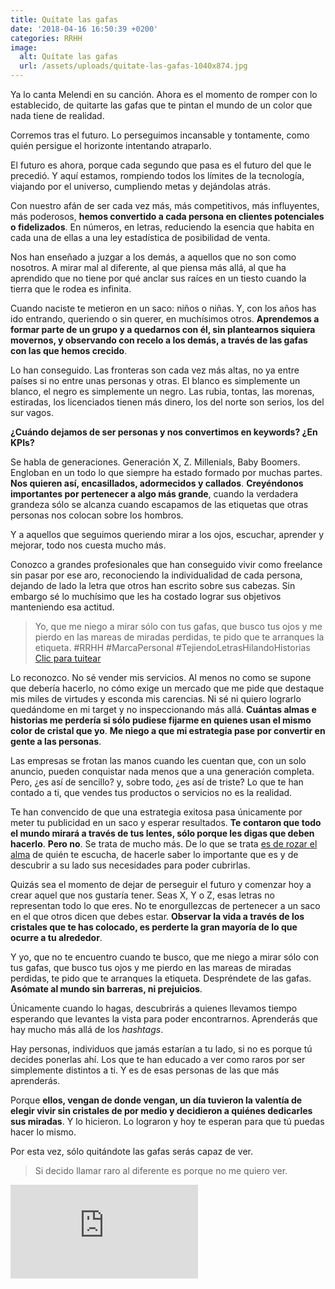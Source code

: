 ```yaml
---
title: Quítate las gafas
date: '2018-04-16 16:50:39 +0200'
categories: RRHH
image:
  alt: Quítate las gafas
  url: /assets/uploads/quitate-las-gafas-1040x874.jpg
---
```


Ya lo canta Melendi en su canción. Ahora es el momento de romper con lo establecido, de quitarte las gafas que te pintan el mundo de un color que nada tiene de realidad.

Corremos tras el futuro. Lo perseguimos incansable y tontamente, como quién persigue el horizonte intentando atraparlo.

El futuro es ahora, porque cada segundo que pasa es el futuro del que le precedió. Y aquí estamos, rompiendo todos los límites de la tecnología, viajando por el universo, cumpliendo metas y dejándolas atrás.

Con nuestro afán de ser cada vez más, más competitivos, más influyentes, más poderosos, **hemos convertido a cada persona en clientes potenciales o fidelizados**. En números, en letras, reduciendo la esencia que habita en cada una de ellas a una ley estadística de posibilidad de venta.

Nos han enseñado a juzgar a los demás, a aquellos que no son como nosotros. A mirar mal al diferente, al que piensa más allá, al que ha aprendido que no tiene por qué anclar sus raíces en un tiesto cuando la tierra que le rodea es infinita.

Cuando naciste te metieron en un saco: niños o niñas. Y, con los años has ido entrando, queriendo o sin querer, en muchísimos otros. **Aprendemos a formar parte de un grupo y a quedarnos con él, sin plantearnos siquiera movernos, y observando con recelo a los demás, a través de las gafas con las que hemos crecido**.

Lo han conseguido. Las fronteras son cada vez más altas, no ya entre países si no entre unas personas y otras. El blanco es simplemente un blanco, el negro es simplemente un negro. Las rubia, tontas, las morenas, estiradas, los licenciados tienen más dinero, los del norte son serios, los del sur vagos.

**¿Cuándo dejamos de ser personas y nos convertimos en keywords? ¿En KPIs?**

Se habla de generaciones. Generación X, Z. Millenials, Baby Boomers. Engloban en un todo lo que siempre ha estado formado por muchas partes. **Nos quieren así, encasillados, adormecidos y callados**. **Creyéndonos importantes por pertenecer a algo más grande**, cuando la verdadera grandeza sólo se alcanza cuando escapamos de las etiquetas que otras personas nos colocan sobre los hombros.

Y a aquellos que seguimos queriendo mirar a los ojos, escuchar, aprender y mejorar, todo nos cuesta mucho más.

Conozco a grandes profesionales que han conseguido vivir como freelance sin pasar por ese aro, reconociendo la individualidad de cada persona, dejando de lado la letra que otros han escrito sobre sus cabezas. Sin embargo sé lo muchísimo que les ha costado lograr sus objetivos manteniendo esa actitud.

> Yo, que me niego a mirar sólo con tus gafas, que busco tus ojos y me pierdo en las mareas de miradas perdidas, te pido que te arranques la etiqueta. #RRHH #MarcaPersonal #TejiendoLetrasHilandoHistorias
﻿[Clic para tuitear]()

Lo reconozco. No sé vender mis servicios. Al menos no como se supone que debería hacerlo, no cómo exige un mercado que me pide que destaque mis miles de virtudes y esconda mis carencias. Ni sé ni quiero lograrlo quedándome en mi target y no inspeccionando más allá. **Cuántas almas e historias me perdería si sólo pudiese fijarme en quienes usan el mismo color de cristal que yo**. **Me niego a que mi estrategia pase por convertir en gente a las personas**.

Las empresas se frotan las manos cuando les cuentan que, con un solo anuncio, pueden conquistar nada menos que a una generación completa. Pero, ¿es así de sencillo? y, sobre todo, ¿es así de triste? Lo que te han contado a ti, que vendes tus productos o servicios no es la realidad.

Te han convencido de que una estrategia exitosa pasa únicamente por meter tu publicidad en un saco y esperar resultados. **Te contaron que todo el mundo mirará a través de tus lentes, sólo porque les digas que deben hacerlo**. **Pero no**. Se trata de mucho más. De lo que se trata [es de rozar el alma](/servicios) de quién te escucha, de hacerle saber lo importante que es y de descubrir a su lado sus necesidades para poder cubrirlas.

Quizás sea el momento de dejar de perseguir el futuro y comenzar hoy a crear aquel que nos gustaría tener. Seas X, Y o Z, esas letras no representan todo lo que eres. No te enorgullezcas de pertenecer a un saco en el que otros dicen que debes estar. **Observar la vida a través de los cristales que te has colocado, es perderte la gran mayoría de lo que ocurre a tu alrededor**.

Y yo, que no te encuentro cuando te busco, que me niego a mirar sólo con tus gafas, que busco tus ojos y me pierdo en las mareas de miradas perdidas, te pido que te arranques la etiqueta. Despréndete de las gafas. **Asómate al mundo sin barreras, ni prejuicios**.

Únicamente cuando lo hagas, descubrirás a quienes llevamos tiempo esperando que levantes la vista para poder encontrarnos. Aprenderás que hay mucho más allá de los *hashtags*.

Hay personas, individuos que jamás estarían a tu lado, si no es porque tú decides ponerlas ahí. Los que te han educado a ver como raros por ser simplemente distintos a ti. Y es de esas personas de las que más aprenderás.

Porque **ellos, vengan de donde vengan, un día tuvieron la valentía de elegir vivir sin cristales de por medio y decidieron a quiénes dedicarles sus miradas**. Y lo hicieron. Lo lograron y hoy te esperan para que tú puedas hacer lo mismo.

Por esta vez, sólo quitándote las gafas serás capaz de ver.

> Si decido llamar raro al diferente es porque no me quiero ver.

<iframe src="https://www.youtube.com/embed/bPCFDdhTGP0?feature=oembed" allow="autoplay; encrypted-media" allowfullscreen="" id="fitvid972770" frameborder="0"></iframe>
